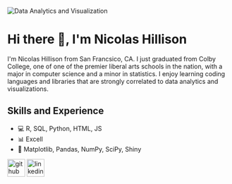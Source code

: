 ![Data Analytics and Visualization](https://media.licdn.com/dms/image/C5616AQG3x-XaG2KUHA/profile-displaybackgroundimage-shrink_350_1400/0/1655660188245?e=1709769600&v=beta&t=VmU6ixh04KHVthGyfCGnneuv0h7Ipj5dh14V_xaO1u8)

# Hi there 👋, I'm Nicolas Hillison
I'm Nicolas Hillison from San Francsico, CA. I just graduated from Colby College, one of one of the premier liberal arts schools in the nation, with a major in computer science and a minor in statistics. I enjoy learning coding languages and libraries that are strongly correlated to data analytics and visualizations.

## Skills and Experience
- 💻 R, SQL, Python, HTML, JS
- 📊 Excell
- 📂 Matplotlib, Pandas, NumPy, SciPy, Shiny

[<img src='https://cdn.jsdelivr.net/npm/simple-icons@3.0.1/icons/github.svg' alt='github' height='40'>](https://github.com/nicohillison)  [<img src='https://cdn.jsdelivr.net/npm/simple-icons@3.0.1/icons/linkedin.svg' alt='linkedin' height='40'>](https://www.linkedin.com/in/nicolashillison/)  


